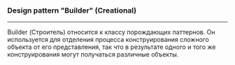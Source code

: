 ### Design pattern "Builder" (Creational)

-----
Builder (Строитель) относится к классу порождающих паттернов. Он используется для отделения процесса конструирования сложного объекта от его представления, так что в результате одного и того же конструирования могут получаться различные объекты.